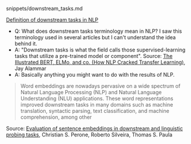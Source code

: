 snippets/downstream_tasks.md

[Definition of downstream tasks in NLP](https://stackoverflow.com/questions/53248838/definition-of-downstream-tasks-in-nlp)
* Q: What does downstream tasks terminology mean in NLP? I saw this terminology used in several articles but I can't understand the idea behind it.
* A: "Downstream tasks is what the field calls those supervised-learning tasks that utilize a pre-trained model or component". Source: [The Illustrated BERT, ELMo, and co. (How NLP Cracked Transfer Learning)](http://jalammar.github.io/illustrated-bert/), Jay Alammar
* A: Basically anything you might want to do with the results of NLP.
> Word embeddings are nowadays pervasive on a wide spectrum of Natural Language Processing (NLP) and Natural Language Understanding (NLU) applications. These word representations improved downstream tasks in many domains such as machine translation, syntactic parsing, text classification, and machine comprehension, among other

Source: [Evaluation of sentence embeddings in downstream and linguistic probing tasks](https://arxiv.org/pdf/1806.06259.pdf), Christian S. Perone, Roberto Silveira, Thomas S. Paula
